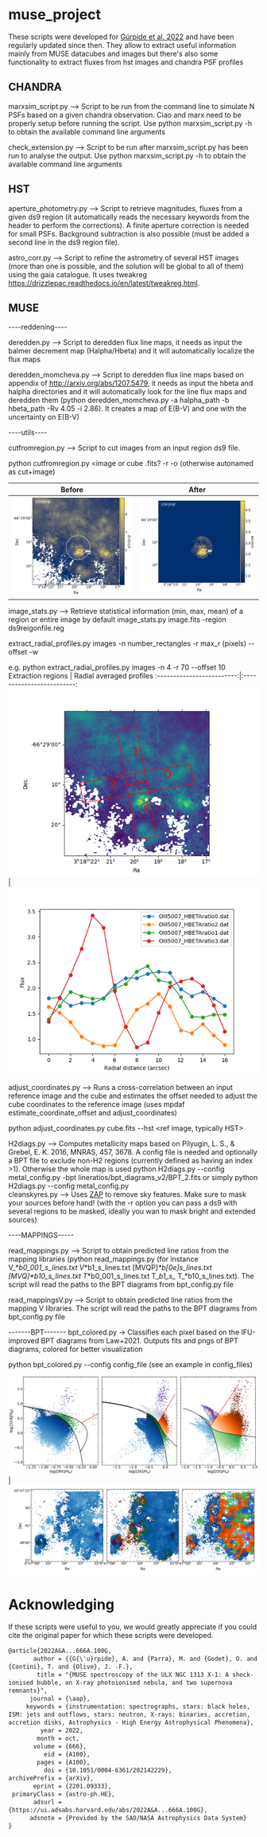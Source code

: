 # muse_project

These scripts were developed for [Gúrpide et al. 2022](https://ui.adsabs.harvard.edu/abs/2022A%26A...666A.100G/abstract) and have been regularly updated since then. They allow to extract useful information mainly from MUSE datacubes and images but there's also some functionality to extract fluxes from hst images and chandra PSF profiles

## CHANDRA
marxsim_script.py --> Script to be run from the command line to simulate N PSFs based on a given chandra observation. Ciao and marx need to be properly setup before running the script. Use python marxsim_script.py -h to obtain the available command line arguments

check_extension.py --> Script to be run after marxsim_script.py has been run to analyse the output. Use python marxsim_script.py -h to obtain the available command line arguments

## HST
aperture_photometry.py --> Script to retrieve magnitudes, fluxes from a given ds9 region (it automatically reads the necessary keywords from the header to perform the corrections). A finite aperture correction is needed for small PSFs. Background subtraction is also possible (must be added a second line in the ds9 region file).

astro_corr.py --> Script to refine the astrometry of several HST images (more than one is possible, and the solution will be global to all of them) using the gaia catalogue. It uses tweakreg https://drizzlepac.readthedocs.io/en/latest/tweakreg.html.

## MUSE
----reddening----

deredden.py --> Script to deredden flux line maps, it needs as input the balmer decrement map (Halpha/Hbeta) and it will automatically localize the flux maps

deredden_momcheva.py --> Script to deredden flux line maps based on appendix of http://arxiv.org/abs/1207.5479, it needs as input the hbeta and halpha directories and it will automatically look for the line flux maps and deredden them (python deredden_momcheva.py -a halpha_path -b hbeta_path -Rv 4.05 -i 2.86). It creates a map of E(B-V) and one with the uncertainty on E(B-V)

----utils----

cutfromregion.py --> Script to cut images from an input region ds9 file.

python cutfromregion.py <image or cube .fits? -r <ds9 region for the cut> -o <outname> (otherwise autonamed as cut+image)

Before             |  After
:-------------------------:|:-------------------------:
![Sectors profile](images/image_reg.png)  |  ![Radial profile](images/image_reg_cut.png)

image_stats.py --> Retrieve statistical information (min, max, mean) of a region or entire image by default
image_stats.py image.fits -region ds9reigonfile.reg

extract_radial_profiles.py images -n number_rectangles -r max_r (pixels) --offset <angle in deg> -w <width of the rectangles in pixels>

e.g. python extract_radial_profiles.py images -n 4 -r 70 --offset 10
Extraction regions             |  Radial averaged profiles
:-------------------------:|:-------------------------:
![Extraction regions](images/OIII5007_HBETAratio_n_4_max_70.png)  |  ![Radial profile](images/OIII5007_HBETAratio_profile_4.png)


adjust_coordinates.py --> Runs a cross-correlation between an input reference image and the cube and estimates the offset needed to adjust the cube coordinates to the reference image (uses mpdaf estimate_coordinate_offset and adjust_coordinates)

python adjust_coordinates.py cube.fits --hst <ref image, typically HST>

H2diags.py --> Computes metallicity maps based on Pilyugin, L. S., & Grebel, E. K. 2016, MNRAS, 457, 3678. 
A config file is needed and optionally a BPT file to exclude non-H2 regions (currently defined as having an index >1). Otherwise the whole map is used
python H2diags.py --config metal_config.py -bpt lineratios/bpt_diagrams_v2/BPT_2.fits or simply python H2diags.py --config metal_config.py  
cleanskyres.py --> Uses [ZAP](https://academic.oup.com/mnras/article/458/3/3210/2589286) to remove sky features. Make sure to mask your sources before hand! (with the -r option you can pass a ds9 with several regions to be masked, ideally you wan to mask bright and extended sources)

----MAPPINGS-----

read_mappings.py --> Script to obtain predicted line ratios from the mapping libraries (python read_mappings.py <files> (for instance V_*_b0_001_s_lines.txt V_*b1_s_lines.txt [MVQP]_*b[0e]_s_lines.txt [MVQ]_*b10_s_lines.txt T_*b0_001_s_lines.txt T_*b1_s_* T_*b10_s_lines.txt). The script will read the paths to the BPT diagrams from bpt_config.py file

read_mappingsV.py --> Script to obtain predicted line ratios from the mapping V libraries. The script will read the paths to the BPT diagrams from bpt_config.py file

-------BPT-------
bpt_colored.py -> Classifies each pixel based on the IFU-improved BPT diagrams from Law+2021. Outputs fits and pngs of BPT diagrams, colored for better visualization

python bpt_colored.py --config config_file (see an example in config_files)

![](images/grid_bpts.png)  |  ![](images/grid_img_bpt.png)

# Acknowledging

If these scripts were useful to you, we would greatly appreciate if you could cite the original paper for which these scripts were developed.
       
```
@article{2022A&A...666A.100G,
       author = {{G{\'u}rpide}, A. and {Parra}, M. and {Godet}, O. and {Contini}, T. and {Olive}, J. -F.},
        title = "{MUSE spectroscopy of the ULX NGC 1313 X-1: A shock-ionised bubble, an X-ray photoionised nebula, and two supernova remnants}",
      journal = {\aap},
     keywords = {instrumentation: spectrographs, stars: black holes, ISM: jets and outflows, stars: neutron, X-rays: binaries, accretion, accretion disks, Astrophysics - High Energy Astrophysical Phenomena},
         year = 2022,
        month = oct,
       volume = {666},
          eid = {A100},
        pages = {A100},
          doi = {10.1051/0004-6361/202142229},
archivePrefix = {arXiv},
       eprint = {2201.09333},
 primaryClass = {astro-ph.HE},
       adsurl = {https://ui.adsabs.harvard.edu/abs/2022A&A...666A.100G},
      adsnote = {Provided by the SAO/NASA Astrophysics Data System}
}
```

